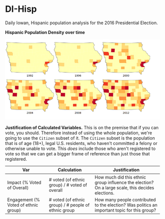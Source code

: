 # DI-Hisp
Daily Iowan, Hispanic population analysis for the 2016 Presidential Election.


**Hispanic Population Density over time**

<img src='examples/counties/small geo multiples.png'></img>

**Justification of Calculated Variables.** This is on the premise that if you can vote, you should. Therefore instead of using the whole population, we're going to use the `Citizen` subset of it. The `Citizen` subset is the population that is of age (18+), legal U.S. residents, who haven't committed a felony or otherwise unable to vote. This *does* include those who aren't registered to vote so that we can get a bigger frame of reference than just those that registered.

| Var | Calculation | Justification |
|-----|-------------|---------------|
| Impact (% Voted of Overall) | # voted (of ethnic group) / # voted of overall | How much did this ethnic group influence the election? On a large scale, this decides elections. |
| Engagement (% Voted of ethnic group) | # voted (of ethnic group) / # people of ethnic group | How many people contributed to the election? Was politics an important topic for this group? |
